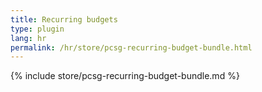 ```yaml
---
title: Recurring budgets
type: plugin
lang: hr
permalink: /hr/store/pcsg-recurring-budget-bundle.html
---
```


{% include store/pcsg-recurring-budget-bundle.md %}

